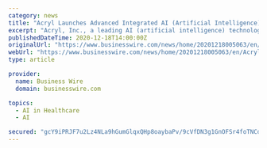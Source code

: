 ```yaml
---
category: news
title: "Acryl Launches Advanced Integrated AI (Artificial Intelligence) Service Platform, Jonathan®"
excerpt: "Acryl, Inc., a leading AI (artificial intelligence) technology company, unveils a pilot service for Jonathan®, an integrated AI platform that can be used in a variety of industries with a spectrum of users from non-experts to professional developers."
publishedDateTime: 2020-12-18T14:00:00Z
originalUrl: "https://www.businesswire.com/news/home/20201218005063/en/Acryl-Launches-Advanced-Integrated-AI-Artificial-Intelligence-Service-Platform-Jonathan®"
webUrl: "https://www.businesswire.com/news/home/20201218005063/en/Acryl-Launches-Advanced-Integrated-AI-Artificial-Intelligence-Service-Platform-Jonathan®"
type: article

provider:
  name: Business Wire
  domain: businesswire.com

topics:
  - AI in Healthcare
  - AI

secured: "gcY9iPRJF7u2Lz4NLa9hGumGlqxQHp8oaybaPv/9cVfDN3g1GnOFSr4foTNCdOQ/CplADvjGLhjNHHrgCYsc0BEsgDKndGDadSN/2qcSdtb57XU6xslvtbkQY1ckL4+fidThX7N5qWnuAKcKT+JFf650L/RJTHuoDijodGsOcQATTgQz74+foT57697z8mkx7UVCGo3l0pvhNqVn0fnJ3bqyrwBOyp1tlQP1YH49edbS3oZEErN3/VRCpQJI1kBqWfWQYr7Y0wKfCwsnqhM54lbMNq+x76o/Fa6ZKpJFqo3Gg9ddO5niVXHW5tr/wwbEgFJVSZVcMFEyCOvckS4uETrMHheOJFlVuk5eK6/Wl7E=;/Cg6XgcwvH/eD7vORlSt3Q=="
---
```


